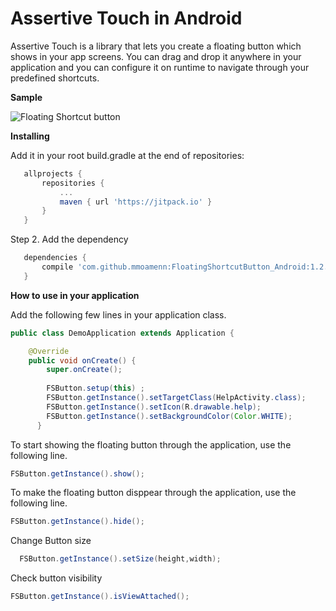
# Assertive Touch in Android

Assertive Touch is a library that lets you create a floating button which shows in your app screens. You can drag and drop it anywhere in your application and you can configure it on runtime to navigate through your predefined shortcuts. 

**Sample**
 
 ![Floating Shortcut button](https://github.com/mmoamenn/FloatingShortcutButton_Android/blob/master/samples/sample.gif)

**Installing**
 
 Add it in your root build.gradle at the end of repositories:
 
 ```groovy
 	allprojects {
 		repositories {
 			...
 			maven { url 'https://jitpack.io' }
 		}
 	}
  ```
 	
 Step 2. Add the dependency
 
 ```groovy
 	dependencies {
 		compile 'com.github.mmoamenn:FloatingShortcutButton_Android:1.2.0'
 	}
 ```
**How to use in your application**

Add the following few lines in your application class.

```java
public class DemoApplication extends Application {

    @Override
    public void onCreate() {
        super.onCreate();
        
        FSButton.setup(this) ;
        FSButton.getInstance().setTargetClass(HelpActivity.class);
        FSButton.getInstance().setIcon(R.drawable.help);
        FSButton.getInstance().setBackgroundColor(Color.WHITE);
      }
 ```
 
 To start showing the floating button through the application, use the following line.
 
 ```java
 FSButton.getInstance().show();
```
 
 To make the floating button disppear through the application, use the following line.
 
  ```java
  FSButton.getInstance().hide();
 ```
 
Change Button size 

```java
  FSButton.getInstance().setSize(height,width);
 ```
 
Check button visibility
 
  ```java
  FSButton.getInstance().isViewAttached();
 ```



